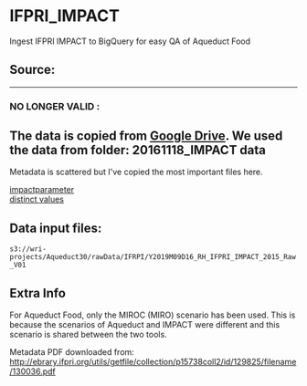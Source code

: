 # IFPRI_IMPACT
Ingest IFPRI IMPACT to BigQuery for easy QA of Aqueduct Food

## Source:

---
### NO LONGER VALID :
The data is copied from [Google Drive](https://drive.google.com/drive/folders/0Bz-cWtOO_ixuaThFaTBZQUJUdU0?usp=sharing). We used the data from folder: 20161118_IMPACT data
----

Metadata is scattered but I've copied the most important files here. 

[impactparameter](https://github.com/rutgerhofste/IFPRI_IMPACT/blob/master/metadata/parameters.md)  
[distinct values](https://github.com/rutgerhofste/IFPRI_IMPACT/blob/master/metadata/distinct_values_v01.csv)





## Data input files:  
`s3://wri-projects/Aqueduct30/rawData/IFRPI/Y2019M09D16_RH_IFPRI_IMPACT_2015_Raw_V01`


## Extra Info

For Aqueduct Food, only the MIROC (MIRO) scenario has been used. This is because the scenarios of Aqueduct and IMPACT were different and this scenario is shared between the two tools. 



Metadata PDF downloaded from:  
http://ebrary.ifpri.org/utils/getfile/collection/p15738coll2/id/129825/filename/130036.pdf

